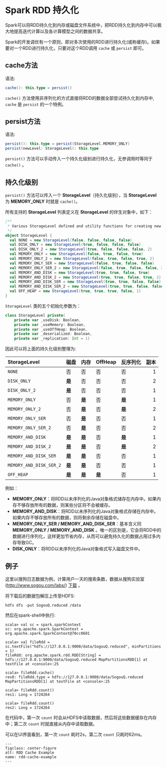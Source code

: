 # Spark RDD 持久化

Spark可以将RDD持久化到内存或磁盘文件系统中，把RDD持久化到内存中可以极大地提高迭代计算以及各计算模型之间的数据共享。

Spark的开发调优有一个原则，即对多次使用的RDD进行持久化(或称缓存)。如果要对一个RDD进行持久化，只要对这个RDD调用 `cache` 或 `persist` 即可。

## cache方法

语法:
```scala
cache(): this.type = persist()
```

`cache()` 方法使用非序列化的方式直接将RDD的数据全部尝试持久化到内存中, `cache` 是 `persist` 的一个特例。

## persist方法

语法:
```scala
persist(): this.type = persist(StorageLevel.MEMORY_ONLY)
persist(newLevel: StorageLevel): this.type
```
`persist()` 方法可以手动传入一个持久化级别进行持久化，无参调用时等同于 `cache()` 。

## 持久化级别

`persist()` 方法可以传入一个 **StorageLevel**（持久化级别），当 **StorageLevel** 为 **MEMORY_ONLY** 时就是 `cache()`。

所有支持的 **StorageLevel** 列表定义在 **StorageLevel** 的伴生对象中，如下：
```scala
/**
 * Various StorageLevel defined and utility functions for creating new storage levels.
 */
object StorageLevel {
  val NONE = new StorageLevel(false, false, false, false)
  val DISK_ONLY = new StorageLevel(true, false, false, false)
  val DISK_ONLY_2 = new StorageLevel(true, false, false, false, 2)
  val MEMORY_ONLY = new StorageLevel(false, true, false, true)
  val MEMORY_ONLY_2 = new StorageLevel(false, true, false, true, 2)
  val MEMORY_ONLY_SER = new StorageLevel(false, true, false, false)
  val MEMORY_ONLY_SER_2 = new StorageLevel(false, true, false, false, 2)
  val MEMORY_AND_DISK = new StorageLevel(true, true, false, true)
  val MEMORY_AND_DISK_2 = new StorageLevel(true, true, false, true, 2)
  val MEMORY_AND_DISK_SER = new StorageLevel(true, true, false, false)
  val MEMORY_AND_DISK_SER_2 = new StorageLevel(true, true, false, false, 2)
  val OFF_HEAP = new StorageLevel(true, true, true, false, 1)
}
```

`StorageLevel` 类的五个初始化参数为：
```scala
class StorageLevel private(
    private var _useDisk: Boolean,
    private var _useMemory: Boolean,
    private var _useOffHeap: Boolean,
    private var _deserialized: Boolean,
    private var _replication: Int = 1)
```

因此可以将上面的持久化级别整理为:

| StorageLevel             | 磁盘    | 内存   | OffHeap  | 反序列化 | 副本 |
| :----------------------- | -----  | ------ | -------  | ------ | ---: |
| `NONE`                   |  否    |  否     |   否     |  否     |  1   |
| `DISK_ONLY`              | **是** |  否     |   否     |  否     |  2   |
| `DISK_ONLY_2`            | **是** |  否     |   否     |  否     |  1   |
| `MEMORY_ONLY`            | 否     |  **是** |   否     | **是**  |  1   |
| `MEMORY_ONLY_2`          | 否     |  **是** |   否     | **是**  |  2   |
| `MEMORY_ONLY_SER`        | 否     |  **是** |   否     |  否     |  1   |
| `MEMORY_ONLY_SER_2`      | 否     |  **是** |   否     |  否     |  2   |
| `MEMORY_AND_DISK`        | **是** |  **是** |   否     | **是**  |  1   |
| `MEMORY_AND_DISK_2`      | **是** |  **是** |   否     | **是**  |  2   |
| `MEMORY_AND_DISK_SER`    | **是** |  **是** |   否     |  否     |  1   |
| `MEMORY_AND_DISK_SER_2`  | **是** |  **是** |   否     |  否     |  1   |
| `OFF_HEAP`               | **是** |  **是** |  **是**  |  否     |  1   |

例如：
* **MEMORY_ONLY**：将RDD以未序列化的Java对象格式储存在内存中。如果内存不够存放所有的数据，则某些分区将不会被缓存。
* **MEMORY_AND_DISK**：将RDD以未序列化的Java对象格式存储在内存中。如果内存不够存放所有的数据，则将剩余存储在磁盘中。
* **MEMORY_ONLY_SER / MEMORY_AND_DISK_SER**：基本含义同 **MEMORY_ONLY / MEMORY_AND_DISK** 。唯一的区别是，它会将RDD中的数据进行序列化，这样更加节省内存，从而可以避免持久化的数据占用过多内存导致GC。
* **DISK_ONLY**：将RDD以未序列化的Java对象格式写入磁盘文件中。

## 例子

这里以搜狗日志数据为例，计算用户一天的搜索条数，数据从搜狗实验室(http://www.sogou.com/labs/) [下载](http://download.labs.sogou.com/dl/sogoulabdown/SogouQ/SogouQ.reduced.tar.gz) 。

将下载后的数据包解压上传至HDFS:
```shell
hdfs dfs -put SogouQ.reduced /data 
```

然后在spark-shell中执行:
```shell
scala> val sc = spark.sparkContext
sc: org.apache.spark.SparkContext = org.apache.spark.SparkContext@70cc0601

scala> val fileRdd = sc.textFile("hdfs://127.0.0.1:9000/data/SogouQ.reduced", minPartitions = 1)
fileRdd: org.apache.spark.rdd.RDD[String] = hdfs://127.0.0.1:9000/data/SogouQ.reduced MapPartitionsRDD[1] at textFile at <console>:25

scala> fileRdd.cache()
res0: fileRdd.type = hdfs://127.0.0.1:9000/data/SogouQ.reduced MapPartitionsRDD[1] at textFile at <console>:25

scala> fileRdd.count()
res1: Long = 1724264

scala> fileRdd.count()
res2: Long = 1724264
```

在代码中，第一次 `count` 时会从HDFS中读取数据，然后将这些数据缓存在内存中；第二次 `count` 时就直接从内存中读取数据。

可以在UI界面看到，第一次 `count` 耗时2s，第二次 `count` 只耗时62ms。

```{figure} ../images/rdd-cache-example.jpg
---
figclass: center-figure
alt: RDD Cache Example
name: rdd-cache-example
---
```